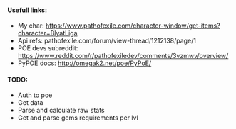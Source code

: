 #### Usefull links:
* My char: https://www.pathofexile.com/character-window/get-items?character=BlyatLiga
* Api refs: pathofexile.com/forum/view-thread/1212138/page/1
* POE devs subreddit: https://www.reddit.com/r/pathofexiledev/comments/3vzmwv/overview/
* PyPOE docs: http://omegak2.net/poe/PyPoE/

#### TODO:
* Auth to poe
* Get data
* Parse and calculate raw stats
* Get and parse gems requirements per lvl
